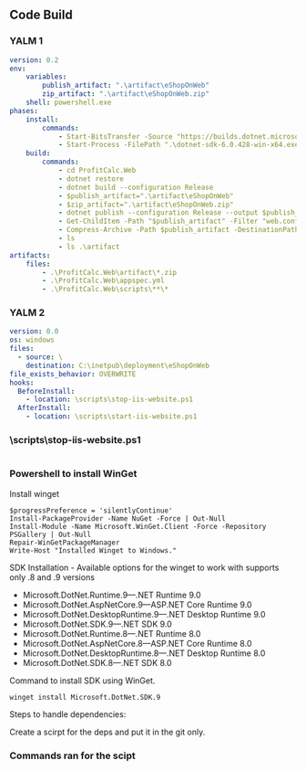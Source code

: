 ## Code Build

### YALM 1

```yaml
version: 0.2
env:
    variables:
        publish_artifact: ".\artifact\eShopOnWeb"
        zip_artifact: ".\artifact\eShopOnWeb.zip"
    shell: powershell.exe 
phases:
    install:
        commands:
            - Start-BitsTransfer -Source "https://builds.dotnet.microsoft.com/dotnet/Sdk/6.0.428/dotnet-sdk-6.0.428-win-x64.exe" -Destination ".\dotnet-sdk-6.0.428-win-x64.exe"
            - Start-Process -FilePath ".\dotnet-sdk-6.0.428-win-x64.exe" -ArgumentList "/quiet" -NoNewWindow -Wait
    build:
        commands:
            - cd ProfitCalc.Web
            - dotnet restore
            - dotnet build --configuration Release
            - $publish_artifact=".\artifact\eShopOnWeb"
            - $zip_artifact=".\artifact\eShopOnWeb.zip"
            - dotnet publish --configuration Release --output $publish_artifact
            - Get-ChildItem -Path "$publish_artifact" -Filter "web.config" -Recurse | Remove-Item -Force
            - Compress-Archive -Path $publish_artifact -DestinationPath $zip_artifact -Update
            - ls
            - ls .\artifact
artifacts:
    files:
        - .\ProfitCalc.Web\artifact\*.zip
        - .\ProfitCalc.Web\appspec.yml
        - .\ProfitCalc.Web\scripts\**\*
```

### YALM 2

```yaml
version: 0.0
os: windows
files:
  - source: \
    destination: C:\inetpub\deployment\eShopOnWeb
file_exists_behavior: OVERWRITE
hooks:
  BeforeInstall:
    - location: \scripts\stop-iis-website.ps1
  AfterInstall:
    - location: \scripts\start-iis-website.ps1
```

### \scripts\stop-iis-website.ps1

```

```

### Powershell to install WinGet


Install winget
```
$progressPreference = 'silentlyContinue'
Install-PackageProvider -Name NuGet -Force | Out-Null
Install-Module -Name Microsoft.WinGet.Client -Force -Repository PSGallery | Out-Null
Repair-WinGetPackageManager
Write-Host "Installed Winget to Windows."
```

SDK Installation - Available options for the winget to work with supports only .8 and .9 versions
  - Microsoft.DotNet.Runtime.9—.NET Runtime 9.0
  - Microsoft.DotNet.AspNetCore.9—ASP.NET Core Runtime 9.0
  - Microsoft.DotNet.DesktopRuntime.9—.NET Desktop Runtime 9.0
  - Microsoft.DotNet.SDK.9—.NET SDK 9.0
  - Microsoft.DotNet.Runtime.8—.NET Runtime 8.0
  - Microsoft.DotNet.AspNetCore.8—ASP.NET Core Runtime 8.0
  - Microsoft.DotNet.DesktopRuntime.8—.NET Desktop Runtime 8.0
  - Microsoft.DotNet.SDK.8—.NET SDK 8.0

Command to install SDK using WinGet.
```
winget install Microsoft.DotNet.SDK.9
```

Steps to handle dependencies:

Create a scirpt for the deps and put it in the git only.

### Commands ran for the scipt